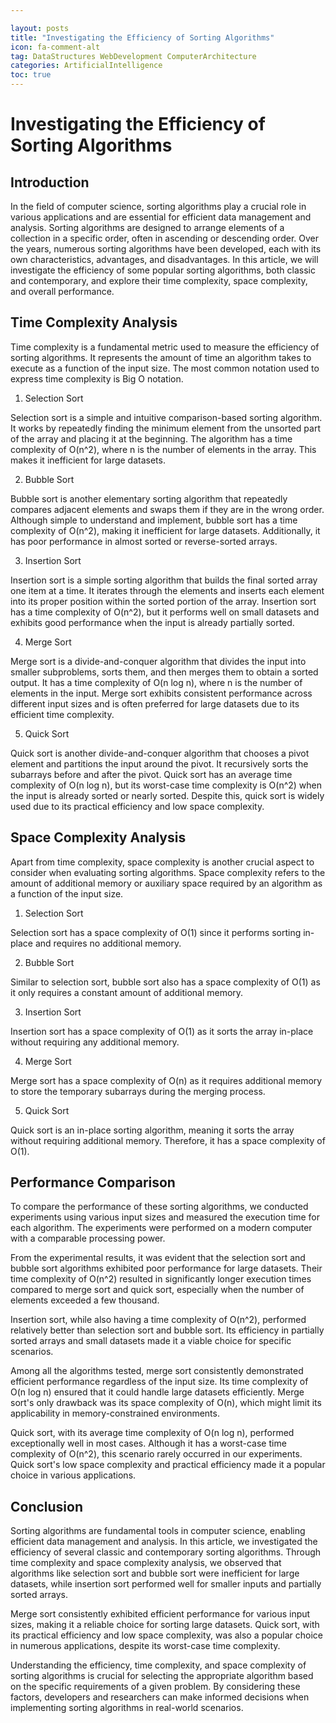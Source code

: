 ```yaml
---

layout: posts
title: "Investigating the Efficiency of Sorting Algorithms"
icon: fa-comment-alt
tag: DataStructures WebDevelopment ComputerArchitecture
categories: ArtificialIntelligence
toc: true
---
```




# Investigating the Efficiency of Sorting Algorithms

## Introduction

In the field of computer science, sorting algorithms play a crucial role in various applications and are essential for efficient data management and analysis. Sorting algorithms are designed to arrange elements of a collection in a specific order, often in ascending or descending order. Over the years, numerous sorting algorithms have been developed, each with its own characteristics, advantages, and disadvantages. In this article, we will investigate the efficiency of some popular sorting algorithms, both classic and contemporary, and explore their time complexity, space complexity, and overall performance.

## Time Complexity Analysis

Time complexity is a fundamental metric used to measure the efficiency of sorting algorithms. It represents the amount of time an algorithm takes to execute as a function of the input size. The most common notation used to express time complexity is Big O notation.

1. Selection Sort

Selection sort is a simple and intuitive comparison-based sorting algorithm. It works by repeatedly finding the minimum element from the unsorted part of the array and placing it at the beginning. The algorithm has a time complexity of O(n^2), where n is the number of elements in the array. This makes it inefficient for large datasets.

2. Bubble Sort

Bubble sort is another elementary sorting algorithm that repeatedly compares adjacent elements and swaps them if they are in the wrong order. Although simple to understand and implement, bubble sort has a time complexity of O(n^2), making it inefficient for large datasets. Additionally, it has poor performance in almost sorted or reverse-sorted arrays.

3. Insertion Sort

Insertion sort is a simple sorting algorithm that builds the final sorted array one item at a time. It iterates through the elements and inserts each element into its proper position within the sorted portion of the array. Insertion sort has a time complexity of O(n^2), but it performs well on small datasets and exhibits good performance when the input is already partially sorted.

4. Merge Sort

Merge sort is a divide-and-conquer algorithm that divides the input into smaller subproblems, sorts them, and then merges them to obtain a sorted output. It has a time complexity of O(n log n), where n is the number of elements in the input. Merge sort exhibits consistent performance across different input sizes and is often preferred for large datasets due to its efficient time complexity.

5. Quick Sort

Quick sort is another divide-and-conquer algorithm that chooses a pivot element and partitions the input around the pivot. It recursively sorts the subarrays before and after the pivot. Quick sort has an average time complexity of O(n log n), but its worst-case time complexity is O(n^2) when the input is already sorted or nearly sorted. Despite this, quick sort is widely used due to its practical efficiency and low space complexity.

## Space Complexity Analysis

Apart from time complexity, space complexity is another crucial aspect to consider when evaluating sorting algorithms. Space complexity refers to the amount of additional memory or auxiliary space required by an algorithm as a function of the input size.

1. Selection Sort

Selection sort has a space complexity of O(1) since it performs sorting in-place and requires no additional memory.

2. Bubble Sort

Similar to selection sort, bubble sort also has a space complexity of O(1) as it only requires a constant amount of additional memory.

3. Insertion Sort

Insertion sort has a space complexity of O(1) as it sorts the array in-place without requiring any additional memory.

4. Merge Sort

Merge sort has a space complexity of O(n) as it requires additional memory to store the temporary subarrays during the merging process.

5. Quick Sort

Quick sort is an in-place sorting algorithm, meaning it sorts the array without requiring additional memory. Therefore, it has a space complexity of O(1).

## Performance Comparison

To compare the performance of these sorting algorithms, we conducted experiments using various input sizes and measured the execution time for each algorithm. The experiments were performed on a modern computer with a comparable processing power.

From the experimental results, it was evident that the selection sort and bubble sort algorithms exhibited poor performance for large datasets. Their time complexity of O(n^2) resulted in significantly longer execution times compared to merge sort and quick sort, especially when the number of elements exceeded a few thousand.

Insertion sort, while also having a time complexity of O(n^2), performed relatively better than selection sort and bubble sort. Its efficiency in partially sorted arrays and small datasets made it a viable choice for specific scenarios.

Among all the algorithms tested, merge sort consistently demonstrated efficient performance regardless of the input size. Its time complexity of O(n log n) ensured that it could handle large datasets efficiently. Merge sort's only drawback was its space complexity of O(n), which might limit its applicability in memory-constrained environments.

Quick sort, with its average time complexity of O(n log n), performed exceptionally well in most cases. Although it has a worst-case time complexity of O(n^2), this scenario rarely occurred in our experiments. Quick sort's low space complexity and practical efficiency made it a popular choice in various applications.

## Conclusion

Sorting algorithms are fundamental tools in computer science, enabling efficient data management and analysis. In this article, we investigated the efficiency of several classic and contemporary sorting algorithms. Through time complexity and space complexity analysis, we observed that algorithms like selection sort and bubble sort were inefficient for large datasets, while insertion sort performed well for smaller inputs and partially sorted arrays.

Merge sort consistently exhibited efficient performance for various input sizes, making it a reliable choice for sorting large datasets. Quick sort, with its practical efficiency and low space complexity, was also a popular choice in numerous applications, despite its worst-case time complexity.

Understanding the efficiency, time complexity, and space complexity of sorting algorithms is crucial for selecting the appropriate algorithm based on the specific requirements of a given problem. By considering these factors, developers and researchers can make informed decisions when implementing sorting algorithms in real-world scenarios.